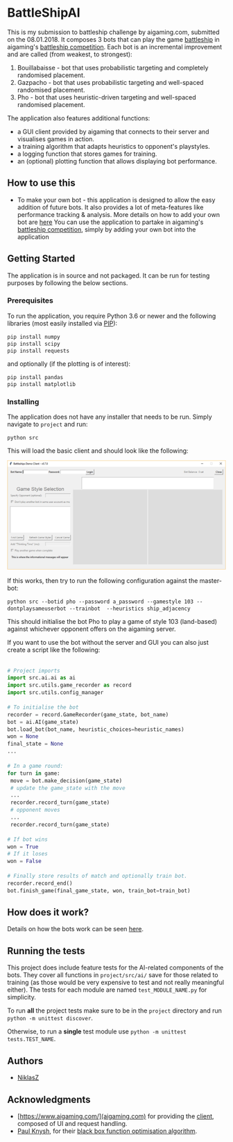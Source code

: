 # BattleShipAI

This is my submission to battleship challenge by aigaming.com, submitted on the 08.01.2018. It composes 3 bots that can play the game [battleship](https://en.wikipedia.org/wiki/Battleship_(game)) in aigaming's [battleship competition](https://www.aigaming.com/GameInfo/GameTypes?type=51). Each bot is an incremental improvement and are called (from weakest, to strongest):

1. Bouillabaisse - bot that uses probabilistic targeting and completely randomised placement.
2. Gazpacho - bot that uses probabilistic targeting and well-spaced randomised placement.
3. Pho - bot that uses heuristic-driven targeting and well-spaced randomised placement.

The application also features additional functions:
* a GUI client provided by aigaming that connects to their server and visualises games in action.
* a training algorithm that adapts heuristics to opponent's playstyles.
* a logging function that stores games for training.
* an (optional) plotting function that allows displaying bot performance.

## How to use this

* To make your own bot - this application is designed to allow the easy addition of future bots. It also provides a lot of meta-features like performance tracking & analysis. More details on how to add your own bot are [here]()
You can use the application to partake in aigaming's [battleship competition](https://www.aigaming.com/GameInfo/GameTypes?type=51), simply by adding your own bot into the application 

## Getting Started

The application is in source and not packaged. It can be run for testing purposes by following the below sections.

### Prerequisites

To run the application, you require Python 3.6 or newer and the following libraries (most easily installed via [PIP](https://pypi.python.org/pypi/pip)):

```
pip install numpy
pip install scipy
pip install requests
```

and optionally (if the plotting is of interest):

```
pip install pandas
pip install matplotlib
```

### Installing

The application does not have any installer that needs to be run. Simply navigate to `project` and run:

```
python src
```

This will load the basic client and should look like the following:

![alt text](https://github.com/NiklasZ/BattleshipAI/blob/master/readme_assets/blank_client.png)

If this works, then try to run the following configuration against the master-bot:

```
python src --botid pho --password a_password --gamestyle 103 --dontplaysameuserbot --trainbot  --heuristics ship_adjacency
```

This should initialise the bot Pho to play a game of style 103 (land-based) against whichever opponent offers on the aigaming server.

If you want to use the bot without the server and GUI you can also just create a script like the following:
 
 ```python
 
 # Project imports
import src.ai.ai as ai
import src.utils.game_recorder as record
import src.utils.config_manager
 
# To initialise the bot
recorder = record.GameRecorder(game_state, bot_name)
bot = ai.AI(game_state)
bot.load_bot(bot_name, heuristic_choices=heuristic_names)
won = None
final_state = None
...

# In a game round:
for turn in game:
  move = bot.make_decision(game_state)
  # update the game_state with the move
  ...
  recorder.record_turn(game_state)
  # opponent moves
  ...
  recorder.record_turn(game_state)

# If bot wins
won = True
# If it loses
won = False

# Finally store results of match and optionally train bot.
recorder.record_end()
bot.finish_game(final_game_state, won, train_bot=train_bot)
```
## How does it work?

Details on how the bots work can be seen [here](https://github.com/NiklasZ/BattleshipAI/blob/master/docs/AI_DOCS.md).

## Running the tests

This project does include feature tests for the AI-related components of the bots. They cover all functions in `project/src/ai/` save for those related to training (as those would be very expensive to test and not really meaningful either). The tests for each module are named `test_MODULE_NAME.py` for simplicity.

To run **all** the project tests make sure to be in the `project` directory and run `python -m unittest discover`.

Otherwise, to run a **single** test module use `python -m unittest tests.TEST_NAME`.

## Authors

* [NiklasZ](https://github.com/NiklasZ)

## Acknowledgments

* [https://www.aigaming.com/](aigaming.com) for providing the [client](https://www.aigaming.com/Help?url=downloads), composed of UI and request handling.
* [Paul Knysh](https://github.com/paulknysh), for their [black box function optimisation algorithm](https://github.com/paulknysh/blackbox).

